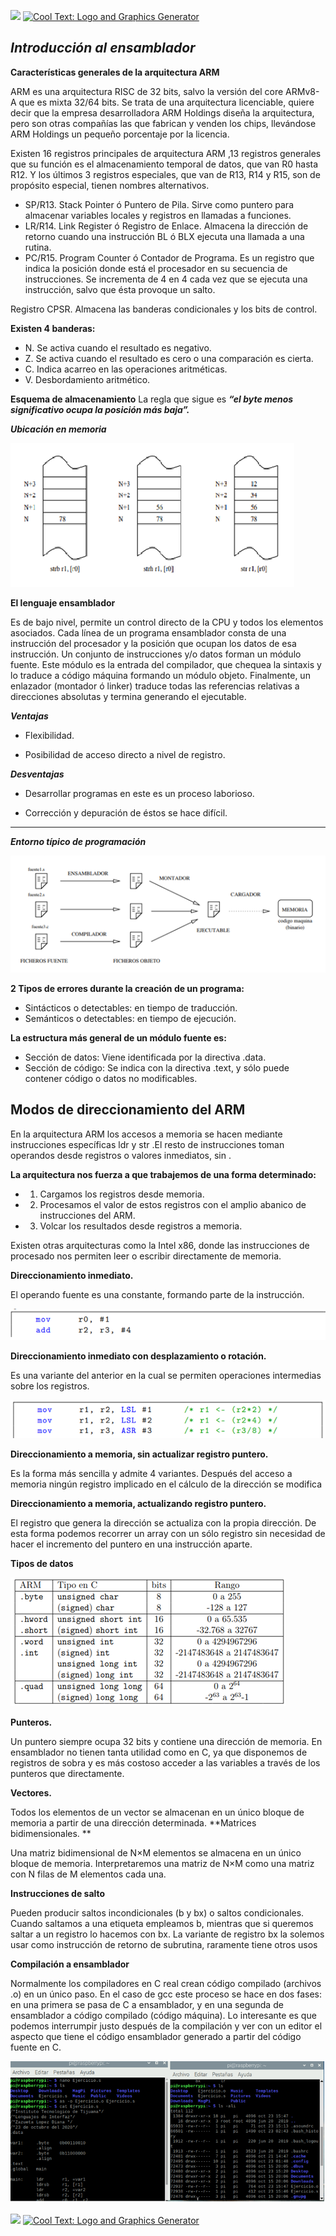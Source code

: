 
![](https://images.cooltext.com/5474769.png)
<a href="http://cooltext.com" target="_top"><img src="https://cooltext.com/images/ct_pixel.gif" width="80" height="15" alt="Cool Text: Logo and Graphics Generator" border="0" /></a>

***Introducción al ensamblador***
-------------------------------
**Características generales de la arquitectura ARM**

ARM es una arquitectura RISC de 32 bits, salvo la versión del core ARMv8- A que es mixta 32/64 bits. Se trata de una arquitectura licenciable, quiere decir que la empresa desarrolladora ARM Holdings diseña la arquitectura, pero son otras compañías las que fabrican y venden los chips, llevándose ARM Holdings un pequeño porcentaje por la licencia.


Existen 16 registros principales de arquitectura ARM ,13 registros generales que su función es el almacenamiento temporal de datos, que van R0 hasta R12. Y los últimos 3 registros especiales, que van de R13, R14 y R15, son de propósito especial, tienen nombres alternativos.

- SP/R13. Stack Pointer ó Puntero de Pila. Sirve como puntero para almacenar variables locales y registros en llamadas a funciones.
- LR/R14. Link Register ó Registro de Enlace. Almacena la dirección de retorno cuando una instrucción BL ó BLX ejecuta una llamada a una rutina.
- PC/R15. Program Counter ó Contador de Programa. Es un registro que indica la posición donde está el procesador en su secuencia de instrucciones. Se incrementa de 4 en 4 cada vez que se ejecuta una instrucción, salvo que ésta provoque un salto.

Registro CPSR. Almacena las banderas condicionales y los bits de control.

**Existen 4 banderas:**

- N. Se activa cuando el resultado es negativo.
- Z. Se activa cuando el resultado es cero o una comparación es cierta. 
- C. Indica acarreo en las operaciones aritméticas. 
- V. Desbordamiento aritmético.

**Esquema de almacenamiento**
La regla que sigue es ***“el byte menos significativo ocupa la posición más baja”.***


***Ubicación en memoria***

![](https://github.com/ZazuetaDiana/Resumen.md/blob/main/imagen1png.png)

**El lenguaje ensamblador**

Es de bajo nivel, permite un control directo de la CPU y todos los elementos asociados. Cada línea de un programa ensamblador consta de una instrucción del procesador y la posición que ocupan los datos de esa instrucción.
Un conjunto de instrucciones y/o datos forman un módulo fuente. Este módulo es la entrada del compilador, que chequea la sintaxis y lo traduce a código máquina formando un módulo objeto. Finalmente, un enlazador (montador ó linker) traduce todas las referencias relativas a direcciones absolutas y termina generando el ejecutable.

***Ventajas***

- Flexibilidad.  

- Posibilidad de acceso directo a nivel de registro.

***Desventajas***

- Desarrollar programas en este es un proceso laborioso.

-  Corrección y depuración de éstos se hace difícil.


-----------------------------------

***Entorno típico de programación***

![](https://github.com/ZazuetaDiana/Resumen.md/blob/main/imagen2.png)

**2 Tipos de errores durante la creación de un programa:**

-	Sintácticos o detectables: en tiempo de traducción.
-	Semánticos o detectables: en tiempo de ejecución. 

**La estructura más general de un módulo fuente es:**

 - Sección de datos: Viene identificada por la directiva .data.
- Sección de código: Se indica con la directiva .text, y sólo puede contener código o datos no modificables. 


Modos de direccionamiento del ARM
---------
En la arquitectura ARM los accesos a memoria se hacen mediante instrucciones específicas ldr y str .El resto de instrucciones toman operandos desde registros o valores inmediatos, sin .

**La arquitectura nos fuerza a que trabajemos de una forma determinado:**

-	1. Cargamos los registros desde memoria.
-	2. Procesamos el valor de estos registros con el amplio abanico de instrucciones del ARM.
-	3. Volcar los resultados desde registros a memoria.

Existen otras arquitecturas como la Intel x86, donde las instrucciones de procesado nos permiten leer o escribir directamente de memoria.

**Direccionamiento inmediato.**

 El operando fuente es una constante, formando parte de la instrucción.
 
 ![](https://github.com/ZazuetaDiana/Resumen.md/blob/main/imagen3.png)
 
 
**Direccionamiento inmediato con desplazamiento o rotación.**

Es una variante del anterior en la cual se permiten operaciones intermedias sobre los registros.

![](https://github.com/ZazuetaDiana/Resumen.md/blob/main/imagen4.png)

**Direccionamiento a memoria, sin actualizar registro puntero.**

 Es la forma más sencilla y admite 4 variantes. Después del acceso a memoria ningún registro implicado en el cálculo de la dirección se modifica
 
**Direccionamiento a memoria, actualizando registro puntero.**

El registro que genera la dirección se actualiza con la propia dirección. De esta forma podemos recorrer un array con un sólo registro sin necesidad de hacer el incremento del puntero en una instrucción aparte.

**Tipos de datos**

![](https://github.com/ZazuetaDiana/Resumen.md/blob/main/imagen5.png)

**Punteros.**

 Un puntero siempre ocupa 32 bits y contiene una dirección de memoria. En ensamblador no tienen tanta utilidad como en C, ya que disponemos de registros de sobra y es más costoso acceder a las variables a través de los punteros que directamente.  
 
**Vectores.**

Todos los elementos de un vector se almacenan en un único bloque de memoria a partir de una dirección determinada.
**Matrices bidimensionales. **

Una matriz bidimensional de N×M elementos se almacena en un único bloque de memoria. Interpretaremos una matriz de N×M como una matriz con N filas de M elementos cada una.

**Instrucciones de salto**

Pueden producir saltos incondicionales (b y bx) o saltos condicionales. Cuando saltamos a una etiqueta empleamos b, mientras que si queremos saltar a un registro lo hacemos con bx. La variante de registro bx la solemos usar como instrucción de retorno de subrutina, raramente tiene otros usos

**Compilación a ensamblador**

 Normalmente los compiladores en C real crean código compilado (archivos .o) en un único paso. En el caso de gcc este proceso se hace en dos fases: en una primera se pasa de C a ensamblador, y en una segunda de ensamblador a código compilado (código máquina). Lo interesante es que podemos interrumpir justo después de la compilación y ver con un editor el aspecto que tiene el código ensamblador generado a partir del código fuente en C.
 
 ![](https://github.com/ZazuetaDiana/Resumen.md/blob/main/Ejercicio.png)


![](https://images.cooltext.com/5474822.png)
<a href="http://cooltext.com" target="_top"><img src="https://cooltext.com/images/ct_pixel.gif" width="80" height="15" alt="Cool Text: Logo and Graphics Generator" border="0" /></a>


